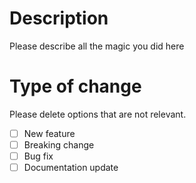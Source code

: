 # Description

Please describe all the magic you did here 

# Type of change

Please delete options that are not relevant.

- [ ] New feature
- [ ] Breaking change
- [ ] Bug fix
- [ ] Documentation update
